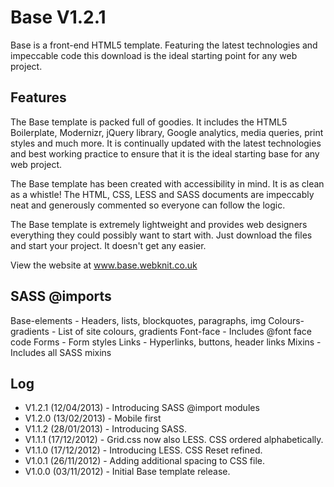 Base V1.2.1
===========

Base is a front-end HTML5 template. Featuring the latest technologies and impeccable code this download is the ideal starting point for any web project. 

Features
--------

The Base template is packed full of goodies. It includes the HTML5 Boilerplate, Modernizr, jQuery library, Google analytics, media queries, print styles and much more. It is continually updated with the latest technologies and best working practice to ensure that it is the ideal starting base for any web project.

The Base template has been created with accessibility in mind. It is as clean as a whistle! The HTML, CSS, LESS and SASS documents are impeccably neat and generously commented so everyone can follow the logic.

The Base template is extremely lightweight and provides web designers everything they could possibly want to start with. Just download the files and start your project. It doesn't get any easier.

View the website at www.base.webknit.co.uk

SASS @imports
-------------

Base-elements - Headers, lists, blockquotes, paragraphs, img
Colours-gradients - List of site colours, gradients
Font-face - Includes @font face code
Forms - Form styles
Links - Hyperlinks, buttons, header links
Mixins - Includes all SASS mixins

Log
---

- V1.2.1 (12/04/2013) - Introducing SASS @import modules
- V1.2.0 (13/02/2013) - Mobile first
- V1.1.2 (28/01/2013) - Introducing SASS.
- V1.1.1 (17/12/2012) - Grid.css now also LESS. CSS ordered alphabetically.
- V1.1.0 (17/12/2012) - Introducing LESS. CSS Reset refined.
- V1.0.1 (26/11/2012) - Adding additional spacing to CSS file.
- V1.0.0 (03/11/2012) - Initial Base template release.





